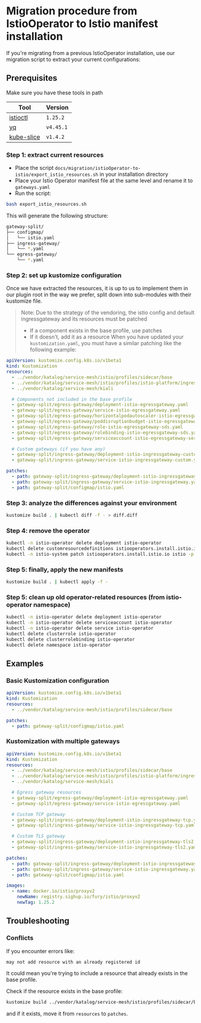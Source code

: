 # Migration procedure from IstioOperator to Istio manifest installation

If you're migrating from a previous IstioOperator installation, use our migration script to extract your current configurations:

## Prerequisites

Make sure you have these tools in path

| Tool                                    | Version    |
| --------------------------------------- | ---------- |
| [istioctl][istioctl-repo]               | `1.25.2`   |
| [yq][yq-repo]                           | `v4.45.1`  |
| [kube-slice][kube-slice-repo]           | `v1.4.2`   |

### Step 1: extract current resources

- Place the script `docs/migration/istioOperator-to-istio/export_istio_resources.sh` in your installation directory
- Place your Istio Operator manifest file at the same level and rename it to `gateways.yaml`
- Run the script:

```bash
bash export_istio_resources.sh
```

This will generate the following structure:

```bash
gateway-split/
├── configmap/
│   └── istio.yaml
├── ingress-gateway/
│   └── *.yaml
└── egress-gateway/
    └── *.yaml
```

### Step 2: set up kustomize configuration

Once we have extracted the resources, it is up to us to implement them in our plugin root in the way we prefer, split down into sub-modules with their kustomize file.

> Note: Due to the strategy of the vendoring, the istio config and default ingressgateway and its resources must be patched
>
> - If a component exists in the base profile, use patches
> - If it doesn't, add it as a resource
When you have updated your `kustomization.yaml`, you must have a similar patching like the following example:

```yaml
apiVersion: kustomize.config.k8s.io/v1beta1
kind: Kustomization
resources:
  - ../vendor/katalog/service-mesh/istio/profiles/sidecar/base
  - ../vendor/katalog/service-mesh/istio/profiles/istio-platform/ingress
  - ../vendor/katalog/service-mesh/kiali

  # Components not included in the base profile
  - gateway-split/egress-gateway/deployment-istio-egressgateway.yaml
  - gateway-split/egress-gateway/service-istio-egressgateway.yaml
  - gateway-split/egress-gateway/horizontalpodautoscaler-istio-egressgateway.yaml
  - gateway-split/egress-gateway/poddisruptionbudget-istio-egressgateway.yaml
  - gateway-split/egress-gateway/role-istio-egressgateway-sds.yaml
  - gateway-split/egress-gateway/rolebinding-istio-egressgateway-sds.yaml
  - gateway-split/egress-gateway/serviceaccount-istio-egressgateway-service-account.yaml

  # Custom gateways (if you have any)
  - gateway-split/ingress-gateway/deployment-istio-ingressgateway-custom.yaml
  - gateway-split/ingress-gateway/service-istio-ingressgateway-custom.yaml

patches:
  - path: gateway-split/ingress-gateway/deployment-istio-ingressgateway.yaml
  - path: gateway-split/ingress-gateway/service-istio-ingressgateway.yaml
  - path: gateway-split/configmap/istio.yaml
```

### Step 3: analyze the differences against your environment

```bash
kustomize build . | kubectl diff -f - > diff.diff
```

### Step 4: remove the operator

```bash
kubectl -n istio-operator delete deployment istio-operator
kubectl delete customresourcedefinitions istiooperators.install.istio.io
kubectl -n istio-system patch istiooperators.install.istio.io istio -p '{"metadata":{"finalizers":[]}}' --type=merge
```

### Step 5: finally, apply the new manifests

```bash
kustomize build . | kubectl apply -f -
```

### Step 5: clean up old operator-related resources (from istio-operator namespace)

```bash
kubectl -n istio-operator delete deployment istio-operator
kubectl -n istio-operator delete serviceaccount istio-operator
kubectl -n istio-operator delete service istio-operator
kubectl delete clusterrole istio-operator
kubectl delete clusterrolebinding istio-operator
kubectl delete namespace istio-operator
```

## Examples

### Basic Kustomization configuration

```yaml
apiVersion: kustomize.config.k8s.io/v1beta1
kind: Kustomization
resources:
  - ../vendor/katalog/service-mesh/istio/profiles/sidecar/base

patches:
  - path: gateway-split/configmap/istio.yaml
```

### Kustomization with multiple gateways

```yaml
apiVersion: kustomize.config.k8s.io/v1beta1
kind: Kustomization
resources:
  - ../vendor/katalog/service-mesh/istio/profiles/sidecar/base
  - ../vendor/katalog/service-mesh/istio/profiles/istio-platform/ingress
  - ../vendor/katalog/service-mesh/kiali

  # Egress gateway resources
  - gateway-split/egress-gateway/deployment-istio-egressgateway.yaml
  - gateway-split/egress-gateway/service-istio-egressgateway.yaml

  # Custom TCP gateway
  - gateway-split/ingress-gateway/deployment-istio-ingressgateway-tcp.yaml
  - gateway-split/ingress-gateway/service-istio-ingressgateway-tcp.yaml

  # Custom TLS gateway
  - gateway-split/ingress-gateway/deployment-istio-ingressgateway-tls2.yaml
  - gateway-split/ingress-gateway/service-istio-ingressgateway-tls2.yaml

patches:
  - path: gateway-split/ingress-gateway/deployment-istio-ingressgateway.yaml
  - path: gateway-split/ingress-gateway/service-istio-ingressgateway.yaml
  - path: gateway-split/configmap/istio.yaml

images:
  - name: docker.io/istio/proxyv2
    newName: registry.sighup.io/fury/istio/proxyv2
    newTag: 1.25.2
```

## Troubleshooting

### Conflicts

If you encounter errors like:

```bash
may not add resource with an already registered id
```

It could mean you're trying to include a resource that already exists in the base profile.

Check if the resource exists in the base profile:

```bash
kustomize build ../vendor/katalog/service-mesh/istio/profiles/sidecar/base | grep "resource-name"
```

and if it exists, move it from `resources` to `patches`.

<!-- links -->
[istioctl-repo]: https://istio.io/latest/docs/ops/diagnostic-tools/istioctl/#install-hahahugoshortcode971s2hbhb
[yq-repo]: https://github.com/mikefarah/yq
[kube-slice-repo]: https://github.com/patrickdappollonio/kubectl-slice
